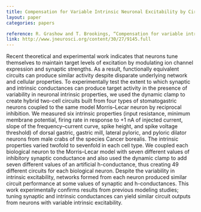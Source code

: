 ```yaml
---
title: Compensation for Variable Intrinsic Neuronal Excitability by Circuit-synaptic Interactions
layout: paper
categories: papers

reference: R. Grashow and T. Brookings, “Compensation for variable intrinsic neuronal excitability by circuit-synaptic interactions,” J Neurosci, vol. 30, no. 27, pp. 9145–9156, Jul. 2010.
link: http://www.jneurosci.org/content/30/27/9145.full
---
```


Recent theoretical and experimental work indicates that neurons tune themselves to maintain target levels of excitation by modulating ion channel expression and synaptic strengths. As a result, functionally equivalent circuits can produce similar activity despite disparate underlying network and cellular properties. To experimentally test the extent to which synaptic and intrinsic conductances can produce target activity in the presence of variability in neuronal intrinsic properties, we used the dynamic clamp to create hybrid two-cell circuits built from four types of stomatogastric neurons coupled to the same model Morris–Lecar neuron by reciprocal inhibition. We measured six intrinsic properties (input resistance, minimum membrane potential, firing rate in response to +1 nA of injected current, slope of the frequency–current curve, spike height, and spike voltage threshold) of dorsal gastric, gastric mill, lateral pyloric, and pyloric dilator neurons from male crabs of the species Cancer borealis. The intrinsic properties varied twofold to sevenfold in each cell type. We coupled each biological neuron to the Morris–Lecar model with seven different values of inhibitory synaptic conductance and also used the dynamic clamp to add seven different values of an artificial h-conductance, thus creating 49 different circuits for each biological neuron. Despite the variability in intrinsic excitability, networks formed from each neuron produced similar circuit performance at some values of synaptic and h-conductances. This work experimentally confirms results from previous modeling studies; tuning synaptic and intrinsic conductances can yield similar circuit outputs from neurons with variable intrinsic excitability.
